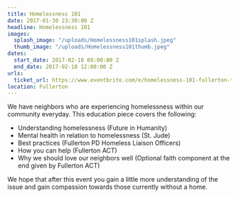 ```yaml
---
title: Homelessness 101
date: 2017-01-30 23:30:00 Z
headline: Homelessness 101
images:
  splash_image: "/uploads/Homelessness101splash.jpeg"
  thumb_image: "/uploads/Homelessness101thumb.jpeg"
dates:
  start_date: 2017-02-18 09:00:00 Z
  end_date: 2017-02-18 12:00:00 Z
urls:
  ticket_url: https://www.eventbrite.com/e/homelessness-101-fullerton-tickets-30931973365?aff=es2
location: Fullerton
---
```


We have neighbors who are experiencing homelessness within our community everyday. This education piece covers the following:

* Understanding homelessness (Future in Humanity)
* Mental health in relation to homelessness (St. Jude)
* Best practices (Fullerton PD Homeless Liaison Officers)
* How you can help (Fullerton ACT)
* Why we should love our neighbors well (Optional faith component at the end given by Fullerton ACT)

We hope that after this event you gain a little more understanding of the issue and gain compassion towards those currently without a home.